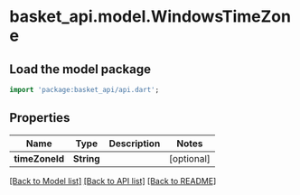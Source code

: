 # basket_api.model.WindowsTimeZone

## Load the model package
```dart
import 'package:basket_api/api.dart';
```

## Properties
Name | Type | Description | Notes
------------ | ------------- | ------------- | -------------
**timeZoneId** | **String** |  | [optional] 

[[Back to Model list]](../README.md#documentation-for-models) [[Back to API list]](../README.md#documentation-for-api-endpoints) [[Back to README]](../README.md)



